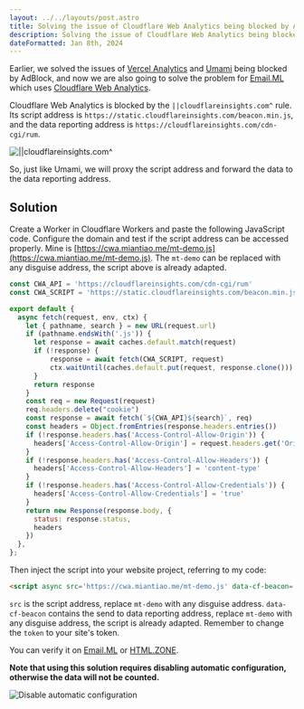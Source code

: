 ```yaml
---
layout: ../../layouts/post.astro
title: Solving the issue of Cloudflare Web Analytics being blocked by AdBlock
description: Solving the issue of Cloudflare Web Analytics being blocked by AdBlock
dateFormatted: Jan 8th, 2024
---
```


Earlier, we solved the issues of [Vercel Analytics](https://dev.to/ccbikethirabalan/jie-jue-vercel-analytics-bei-adblock-ping-bi-wen-ti-1o21-temp-slug-5601874) and [Umami](https://dev.to/ccbikethirabalan/jie-jue-umami-bei-adblock-ping-bi-wen-ti-3kc2-temp-slug-2355567) being blocked by AdBlock, and now we are also going to solve the problem for [Email.ML](https://email.ml/) which uses [Cloudflare Web Analytics](https://www.cloudflare.com/zh-cn/web-analytics/).

Cloudflare Web Analytics is blocked by the `||cloudflareinsights.com^` rule. Its script address is `https://static.cloudflareinsights.com/beacon.min.js`, and the data reporting address is `https://cloudflareinsights.com/cdn-cgi/rum`.

![||cloudflareinsights.com^](https://static.miantiao.me/share/2024/U4WHW7/GtPNhj.png)

So, just like Umami, we will proxy the script address and forward the data to the data reporting address.

## Solution

Create a Worker in Cloudflare Workers and paste the following JavaScript code. Configure the domain and test if the script address can be accessed properly. Mine is [https://cwa.miantiao.me/mt-demo.js](https://cwa.miantiao.me/mt-demo.js). The `mt-demo` can be replaced with any disguise address, the script above is already adapted.

```js
const CWA_API = 'https://cloudflareinsights.com/cdn-cgi/rum'
const CWA_SCRIPT = 'https://static.cloudflareinsights.com/beacon.min.js'

export default {
  async fetch(request, env, ctx) {
    let { pathname, search } = new URL(request.url)
    if (pathname.endsWith('.js')) {
      let response = await caches.default.match(request)
      if (!response) {
          response = await fetch(CWA_SCRIPT, request)
          ctx.waitUntil(caches.default.put(request, response.clone()))
      }
      return response
    }
    const req = new Request(request)
    req.headers.delete("cookie")
    const response = await fetch(`${CWA_API}${search}`, req)
    const headers = Object.fromEntries(response.headers.entries())
    if (!response.headers.has('Access-Control-Allow-Origin')) {
      headers['Access-Control-Allow-Origin'] = request.headers.get('Origin') || '*'
    }
    if (!response.headers.has('Access-Control-Allow-Headers')) {
      headers['Access-Control-Allow-Headers'] = 'content-type'
    }
    if (!response.headers.has('Access-Control-Allow-Credentials')) {
      headers['Access-Control-Allow-Credentials'] = 'true'
    }
    return new Response(response.body, {
      status: response.status,
      headers
    })
  },
};

```

Then inject the script into your website project, referring to my code:

```html
<script async src='https://cwa.miantiao.me/mt-demo.js' data-cf-beacon='{"send":{"to": "https://cwa.miantiao.me/mt-demo"},"token": "5403f4dc926c4e61a757d630b1ec21ad"}'></script>

```

`src` is the script address, replace `mt-demo` with any disguise address. `data-cf-beacon` contains the send to data reporting address, replace `mt-demo` with any disguise address, the script is already adapted. Remember to change the `token` to your site's token.

You can verify it on [Email.ML](https://email.ml/) or [HTML.ZONE](https://html.zone/).

**Note that using this solution requires disabling automatic configuration, otherwise the data will not be counted.**

![Disable automatic configuration](https://static.miantiao.me/share/2024/AnFeat/jqthrz.png)